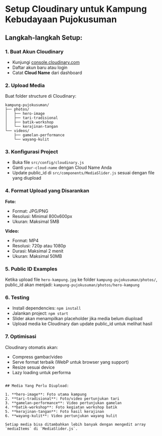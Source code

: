 # Setup Cloudinary untuk Kampung Kebudayaan Pujokusuman

## Langkah-langkah Setup:

### 1. Buat Akun Cloudinary

- Kunjungi [console.cloudinary.com](https://console.cloudinary.com)
- Daftar akun baru atau login
- Catat **Cloud Name** dari dashboard

### 2. Upload Media

Buat folder structure di Cloudinary:

```
kampung-pujokusuman/
├── photos/
│   ├── hero-image
│   ├── tari-tradisional
│   ├── batik-workshop
│   └── kerajinan-tangan
└── videos/
    ├── gamelan-performance
    └── wayang-kulit
```

### 3. Konfigurasi Project

- Buka file `src/config/cloudinary.js`
- Ganti `your-cloud-name` dengan Cloud Name Anda
- Update public_id di `src/components/MediaSlider.js` sesuai dengan file yang diupload

### 4. Format Upload yang Disarankan

**Foto:**

- Format: JPG/PNG
- Resolusi: Minimal 800x600px
- Ukuran: Maksimal 5MB

**Video:**

- Format: MP4
- Resolusi: 720p atau 1080p
- Durasi: Maksimal 2 menit
- Ukuran: Maksimal 50MB

### 5. Public ID Examples

Ketika upload file `hero-kampung.jpg` ke folder `kampung-pujokusuman/photos/`,
public_id akan menjadi: `kampung-pujokusuman/photos/hero-kampung`

### 6. Testing

- Install dependencies: `npm install`
- Jalankan project: `npm start`
- Slider akan menampilkan placeholder jika media belum diupload
- Upload media ke Cloudinary dan update public_id untuk melihat hasil

### 7. Optimisasi

Cloudinary otomatis akan:

- Compress gambar/video
- Serve format terbaik (WebP untuk browser yang support)
- Resize sesuai device
- Lazy loading untuk performa

```

## Media Yang Perlu Diupload:

1. **hero-image**: Foto utama kampung
2. **tari-tradisional**: Foto/video pertunjukan tari
3. **gamelan-performance**: Video pertunjukan gamelan
4. **batik-workshop**: Foto kegiatan workshop batik
5. **kerajinan-tangan**: Foto hasil kerajinan
6. **wayang-kulit**: Video pertunjukan wayang kulit

Setiap media bisa ditambahkan lebih banyak dengan mengedit array `mediaItems` di `MediaSlider.js`.
```
